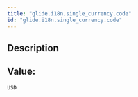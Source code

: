 ```yaml
---
title: "glide.i18n.single_currency.code"
id: "glide.i18n.single_currency.code"
---
```

## Description



## Value: 
```
USD
```